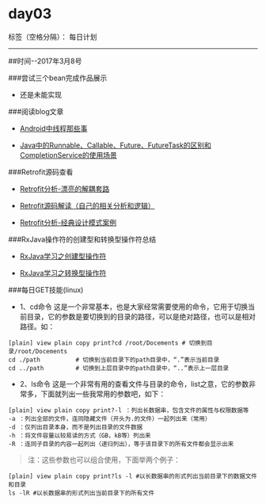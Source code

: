 ﻿# day03

标签（空格分隔）： 每日计划

---
##时间--2017年3月8号

###尝试三个bean完成作品展示

* 还是未能实现

###阅读blog文章

* [Android中线程那些事][1]

* [Java中的Runnable、Callable、Future、FutureTask的区别和CompletionService的使用场景][2]

###Retrofit源码查看

* [Retrofit分析-漂亮的解耦套路][3]

* [Retrofit源码解读（自己的相关分析和逻辑）][4]

* [Retrofit分析-经典设计模式案例][5]

###RxJava操作符的创建型和转换型操作符总结

* [RxJava学习之创建型操作符][6]

* [RxJava学习之转换型操作符][7]

###每日GET技能(linux)

* 1、cd命令
这是一个非常基本，也是大家经常需要使用的命令，它用于切换当前目录，它的参数是要切换到的目录的路径，可以是绝对路径，也可以是相对路径。如：
```
[plain] view plain copy print?cd /root/Docements # 切换到目录/root/Docements  
cd ./path          # 切换到当前目录下的path目录中，“.”表示当前目录    
cd ../path         # 切换到上层目录中的path目录中，“..”表示上一层目录  

```
* 2、ls命令
 这是一个非常有用的查看文件与目录的命令，list之意，它的参数非常多，下面就列出一些我常用的参数吧，如下：
```
[plain] view plain copy print?-l ：列出长数据串，包含文件的属性与权限数据等  
-a ：列出全部的文件，连同隐藏文件（开头为.的文件）一起列出来（常用）  
-d ：仅列出目录本身，而不是列出目录的文件数据  
-h ：将文件容量以较易读的方式（GB，kB等）列出来  
-R ：连同子目录的内容一起列出（递归列出），等于该目录下的所有文件都会显示出来  

```
>注：这些参数也可以组合使用，下面举两个例子：
```
[plain] view plain copy print?ls -l #以长数据串的形式列出当前目录下的数据文件和目录  
ls -lR #以长数据串的形式列出当前目录下的所有文件  

```


  [1]: http://blog.csdn.net/lfdfhl/article/details/51279160
  [2]: http://blog.csdn.net/jdsjlzx/article/details/52912701
  [3]: http://www.jianshu.com/p/45cb536be2f4
  [4]: https://www.zybuluo.com/Darling/note/679508
  [5]: http://www.jianshu.com/p/fb8d21978e38
  [6]: https://www.zybuluo.com/Darling/note/680623
  [7]: https://www.zybuluo.com/Darling/note/680706